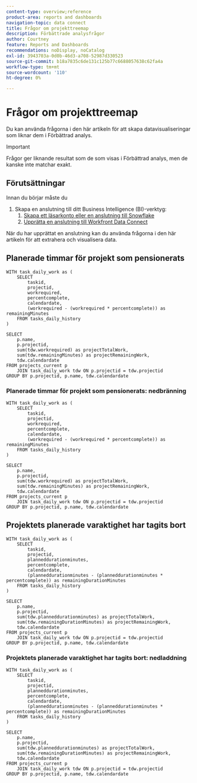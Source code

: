 ```yaml
---
content-type: overview;reference
product-area: reports and dashboards
navigation-topic: data connect
title: Frågor om projekttreemap
description: Förbättrade analysfrågor
author: Courtney
feature: Reports and Dashboards
recommendations: noDisplay, noCatalog
exl-id: 3943703a-0d0b-46d3-a708-52987d330523
source-git-commit: b18a7835c6de131c125b77c6688057638c62fa4a
workflow-type: tm+mt
source-wordcount: '110'
ht-degree: 0%

---
```


# Frågor om projekttreemap

Du kan använda frågorna i den här artikeln för att skapa datavisualiseringar som liknar dem i Förbättrad analys.

>[!IMPORTANT]
>
>Frågor ger liknande resultat som de som visas i Förbättrad analys, men de kanske inte matchar exakt.


## Förutsättningar

Innan du börjar måste du

1. Skapa en anslutning till ditt Business Intelligence (BI)-verktyg:
   1. [Skapa ett läsarkonto eller en anslutning till Snowflake](/help/quicksilver/reports-and-dashboards/data-lake/create-a-reader-account.md)
   1. [Upprätta en anslutning till Workfront Data Connect](/help/quicksilver/reports-and-dashboards/data-lake/share-data-externally.md)

När du har upprättat en anslutning kan du använda frågorna i den här artikeln för att extrahera och visualisera data.

## Planerade timmar för projekt som pensionerats

```
WITH task_daily_work as ( 
    SELECT 
        taskid, 
        projectid, 
        workrequired, 
        percentcomplete, 
        calendardate, 
        (workrequired - (workrequired * percentcomplete)) as remainingMinutes 
    FROM tasks_daily_history 
) 
 
SELECT 
    p.name, 
    p.projectid, 
    sum(tdw.workrequired) as projectTotalWork, 
    sum(tdw.remainingMinutes) as projectRemainingWork, 
    tdw.calendardate 
FROM projects_current p 
    JOIN task_daily_work tdw ON p.projectid = tdw.projectid 
GROUP BY p.projectid, p.name, tdw.calendardate
```

### Planerade timmar för projekt som pensionerats: nedbränning

```
WITH task_daily_work as ( 
    SELECT 
        taskid, 
        projectid, 
        workrequired, 
        percentcomplete, 
        calendardate, 
        (workrequired - (workrequired * percentcomplete)) as remainingMinutes 
    FROM tasks_daily_history 
) 
 
SELECT 
    p.name, 
    p.projectid, 
    sum(tdw.workrequired) as projectTotalWork, 
    sum(tdw.remainingMinutes) as projectRemainingWork, 
    tdw.calendardate 
FROM projects_current p 
    JOIN task_daily_work tdw ON p.projectid = tdw.projectid 
GROUP BY p.projectid, p.name, tdw.calendardate
```

## Projektets planerade varaktighet har tagits bort 

```
WITH task_daily_work as ( 
    SELECT 
        taskid, 
        projectid, 
        planneddurationminutes, 
        percentcomplete, 
        calendardate, 
        (planneddurationminutes - (planneddurationminutes * percentcomplete)) as remainingDurationMinutes 
    FROM tasks_daily_history 
) 
 
SELECT 
    p.name, 
    p.projectid, 
    sum(tdw.planneddurationminutes) as projectTotalWork, 
    sum(tdw.remainingDurationMinutes) as projectRemainingWork, 
    tdw.calendardate 
FROM projects_current p 
    JOIN task_daily_work tdw ON p.projectid = tdw.projectid 
GROUP BY p.projectid, p.name, tdw.calendardate
```

### Projektets planerade varaktighet har tagits bort: nedladdning

```
WITH task_daily_work as ( 
    SELECT 
        taskid, 
        projectid, 
        planneddurationminutes, 
        percentcomplete, 
        calendardate, 
        (planneddurationminutes - (planneddurationminutes * percentcomplete)) as remainingDurationMinutes 
    FROM tasks_daily_history 
) 
 
SELECT 
    p.name, 
    p.projectid, 
    sum(tdw.planneddurationminutes) as projectTotalWork, 
    sum(tdw.remainingDurationMinutes) as projectRemainingWork, 
    tdw.calendardate 
FROM projects_current p 
    JOIN task_daily_work tdw ON p.projectid = tdw.projectid 
GROUP BY p.projectid, p.name, tdw.calendardate
```
